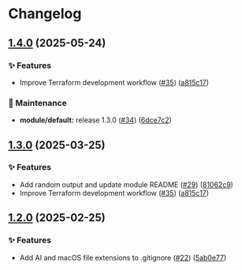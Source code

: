 # Changelog

## [1.4.0](https://github.com/Excoriate/terraform-registry-module-template/compare/v1.3.0...v1.4.0) (2025-05-24)


### ✨ Features

* Improve Terraform development workflow ([#35](https://github.com/Excoriate/terraform-registry-module-template/issues/35)) ([a815c17](https://github.com/Excoriate/terraform-registry-module-template/commit/a815c17e0996bfc3bb0549d043851f35680dc502))


### 🔧 Maintenance

* **module/default:** release 1.3.0 ([#34](https://github.com/Excoriate/terraform-registry-module-template/issues/34)) ([6dce7c2](https://github.com/Excoriate/terraform-registry-module-template/commit/6dce7c265fe447ecca85e5363d8885b4f485aad3))

## [1.3.0](https://github.com/Excoriate/terraform-registry-module-template/compare/v1.2.0...v1.3.0) (2025-03-25)


### ✨ Features

* Add random output and update module README ([#29](https://github.com/Excoriate/terraform-registry-module-template/issues/29)) ([81062c9](https://github.com/Excoriate/terraform-registry-module-template/commit/81062c9191f17a9297a1bbb00d9998a0f1bc8529))
* Improve Terraform development workflow ([#35](https://github.com/Excoriate/terraform-registry-module-template/issues/35)) ([a815c17](https://github.com/Excoriate/terraform-registry-module-template/commit/a815c17e0996bfc3bb0549d043851f35680dc502))

## [1.2.0](https://github.com/Excoriate/terraform-registry-module-template/compare/v1.1.0...v1.2.0) (2025-02-25)


### ✨ Features

* Add AI and macOS file extensions to .gitignore ([#22](https://github.com/Excoriate/terraform-registry-module-template/issues/22)) ([5ab0e77](https://github.com/Excoriate/terraform-registry-module-template/commit/5ab0e7768574bb851546d6f0bddfd45dd87a4272))
